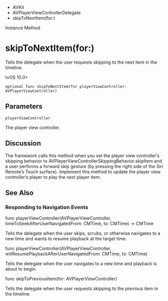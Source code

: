 

- AVKit
- AVPlayerViewControllerDelegate
-  skipToNextItem(for:) 

Instance Method

# skipToNextItem(for:)

Tells the delegate when the user requests skipping to the next item in the timeline.

tvOS 10.0+

``` source
optional func skipToNextItem(for playerViewController: AVPlayerViewController)
```

## Parameters 

`playerViewController`  

The player view controller.

## Discussion

The framework calls this method when you set the player view controller’s skipping behavior to AVPlayerViewControllerSkippingBehavior.skipItem and a user performs a forward skip gesture (by pressing the right side of the Siri Remote’s Touch surface). Implement this method to update the player view controller’s player to play the next player item.

## See Also

### Responding to Navigation Events

func playerViewController(AVPlayerViewController, timeToSeekAfterUserNavigatedFrom: CMTime, to: CMTime) -> CMTime

Tells the delegate when the user skips, scrubs, or otherwise navigates to a new time and wants to resume playback at the target time.

func playerViewController(AVPlayerViewController, willResumePlaybackAfterUserNavigatedFrom: CMTime, to: CMTime)

Tells the delegate when the user navigates to a new time and playback is about to begin.

func skipToPreviousItem(for: AVPlayerViewController)

Tells the delegate when the user requests skipping to the previous item in the timeline.

